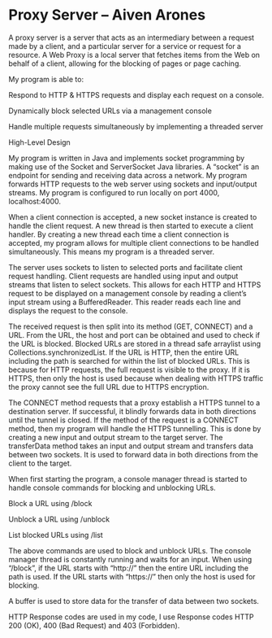 # Proxy Server – Aiven Arones  

A proxy server is a server that acts as an intermediary between a request made by a client, and a particular server for a service or request for a resource. A Web Proxy is a local server that fetches items from the Web on behalf of a client, allowing for the blocking of pages or page caching. 

My program is able to: 

Respond to HTTP & HTTPS requests and display each request on a console. 

Dynamically block selected URLs via a management console 

Handle multiple requests simultaneously by implementing a threaded server 

High-Level Design 

My program is written in Java and implements socket programming by making use of the Socket and ServerSocket Java libraries. A “socket” is an endpoint for sending and receiving data across a network. My program forwards HTTP requests to the web server using sockets and input/output streams. My program is configured to run locally on port 4000, localhost:4000. 

When a client connection is accepted, a new socket instance is created to handle the client request. A new thread is then started to execute a client handler. By creating a new thread each time a client connection is accepted, my program allows for multiple client connections to be handled simultaneously. This means my program is a threaded server. 

The server uses sockets to listen to selected ports and facilitate client request handling. Client requests are handled using input and output streams that listen to select sockets. This allows for each HTTP and HTTPS request to be displayed on a management console by reading a client’s input stream using a BufferedReader. This reader reads each line and displays the request to the console.  

The received request is then split into its method (GET, CONNECT) and a URL. From the URL, the host and port can be obtained and used to check if the URL is blocked. Blocked URLs are stored in a thread safe arraylist using Collections.synchronizedList.  If the URL is HTTP, then the entire URL including the path is searched for within the list of blocked URLs. This is because for HTTP requests, the full request is visible to the proxy. If it is HTTPS, then only the host is used because when dealing with HTTPS traffic the proxy cannot see the full URL due to HTTPS encryption. 

The CONNECT method requests that a proxy establish a HTTPS tunnel to a destination server. If successful, it blindly forwards data in both directions until the tunnel is closed. If the method of the request is a CONNECT method, then my program will handle the HTTPS tunnelling. This is done by creating a new input and output stream to the target server. The transferData method takes an input and output stream and transfers data between two sockets. It is used to forward data in both directions from the client to the target.  

When first starting the program, a console manager thread is started to handle console commands for blocking and unblocking URLs. 

Block a URL using /block <URL> 

Unblock a URL using /unblock <URL> 

List blocked URLs using /list 

The above commands are used to block and unblock URLs. The console manager thread is constantly running and waits for an input. When using “/block”, if the URL starts with “http://” then the entire URL including the path is used. If the URL starts with “https://” then only the host is used for blocking. 

A buffer is used to store data for the transfer of data between two sockets. 

HTTP Response codes are used in my code, I use Response codes HTTP 200 (OK), 400 (Bad Request) and 403 (Forbidden).



